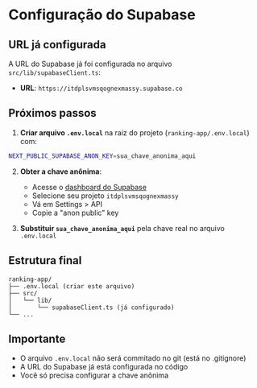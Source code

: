 # Configuração do Supabase

## URL já configurada
A URL do Supabase já foi configurada no arquivo `src/lib/supabaseClient.ts`:
- **URL**: `https://itdplsvmsqognexmassy.supabase.co`

## Próximos passos

1. **Criar arquivo `.env.local`** na raiz do projeto (`ranking-app/.env.local`) com:
```bash
NEXT_PUBLIC_SUPABASE_ANON_KEY=sua_chave_anonima_aqui
```

2. **Obter a chave anônima**:
   - Acesse o [dashboard do Supabase](https://supabase.com/dashboard)
   - Selecione seu projeto `itdplsvmsqognexmassy`
   - Vá em Settings > API
   - Copie a "anon public" key

3. **Substituir `sua_chave_anonima_aqui`** pela chave real no arquivo `.env.local`

## Estrutura final
```
ranking-app/
├── .env.local (criar este arquivo)
├── src/
│   └── lib/
│       └── supabaseClient.ts (já configurado)
└── ...
```

## Importante
- O arquivo `.env.local` não será commitado no git (está no .gitignore)
- A URL do Supabase já está configurada no código
- Você só precisa configurar a chave anônima
